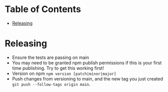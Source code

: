 # Table of Contents

- [Releasing](#releasing)

# Releasing

- Ensure the tests are passing on main
- You may need to be granted npm publish permissions if this is your first time publishing. Try to get this working first!
- Version on npm `npm version [patch|minor|major]`
- Push changes from versioning to main, and the new tag you just created `git push --follow-tags origin main`.
